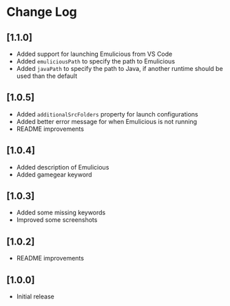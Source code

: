 # Change Log

## [1.1.0]

- Added support for launching Emulicious from VS Code
- Added `emuliciousPath` to specify the path to Emulicious
- Added `javaPath` to specify the path to Java, if another runtime should be used than the default

## [1.0.5]

- Added `additionalSrcFolders` property for launch configurations
- Added better error message for when Emulicious is not running
- README improvements

## [1.0.4]

- Added description of Emulicious
- Added gamegear keyword

## [1.0.3]

- Added some missing keywords
- Improved some screenshots

## [1.0.2]

- README improvements

## [1.0.0]

- Initial release